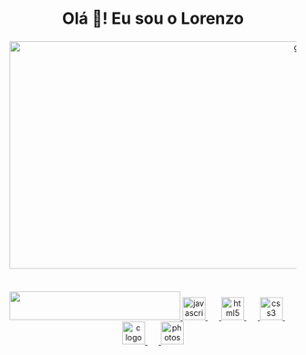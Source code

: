 <h1 align="center">Olá 👋! Eu sou o <strong>Lorenzo</strong></h1>

###

<div align="center">
  <img src="https://i.pinimg.com/originals/99/8e/05/998e055aba57c24138220937cc5166ab.gif" height="400" width="1000" alt="gif"  />
</div>

###

<div align="center">
  </a>
</div>

###

<br clear="both">

<div align="center">
  <a href="mailto:lorenzo.toledo789@gmail.com" target="_blank" rel="external"><img src="https://img.shields.io/badge/-Gmail-%23333?style=for-the-badge&logo=gmail&logoColor=white" target="_blank" width="300" height="50">
  <img src="https://cdn.jsdelivr.net/gh/devicons/devicon/icons/javascript/javascript-original.svg" height="40" alt="javascript logo"  />
  <img width="20" />
  <img src="https://cdn.jsdelivr.net/gh/devicons/devicon/icons/html5/html5-original.svg" height="40" alt="html5 logo"  />
  <img width="20" />
  <img src="https://cdn.jsdelivr.net/gh/devicons/devicon/icons/css3/css3-original.svg" height="40" alt="css3 logo"  />
  <img width="20" />
  <img src="https://cdn.jsdelivr.net/gh/devicons/devicon/icons/c/c-original.svg" height="40" alt="c logo"  />
  <img width="20" />
  <img src="https://cdn.jsdelivr.net/gh/devicons/devicon/icons/photoshop/photoshop-plain.svg" height="40" alt="photoshop logo"  />
</div>

